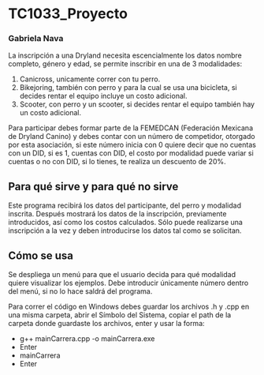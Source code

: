 # TC1033_Proyecto
### Gabriela Nava
La inscripción a una Dryland necesita escencialmente los datos nombre completo, género y edad, se permite inscribir en una de 3 modalidades:
1. Canicross, unicamente correr con tu perro.
2. Bikejoring, también con perro y para la cual se usa una bicicleta, si decides rentar el equipo incluye un costo adicional.
3. Scooter, con perro y un scooter, si decides rentar el equipo también hay un costo adicional.

Para participar debes formar parte de la FEMEDCAN (Federación Mexicana de Dryland Canino) y debes contar con un número de competidor, otorgado por esta asociación, si este número inicia con 0 quiere decir que no cuentas con un DID, si es 1, cuentas con DID, el costo por modalidad puede variar si cuentas o no con DID, si lo tienes, te realiza un descuento de 20%.

## Para qué sirve y para qué no sirve
Este programa recibirá los datos del participante, del perro y modalidad inscrita. Después mostrará los datos de la inscripción, previamente introducidos, así como los costos calculados. Sólo puede realizarse una inscripción a la vez y deben introducirse los datos tal como se solicitan.

## Cómo se usa
Se despliega un menú para que el usuario decida para qué modalidad quiere visualizar los ejemplos. Debe introducir únicamente número dentro del menú, si no lo hace saldrá del programa.

Para correr el código en Windows debes guardar los archivos .h y .cpp en una misma carpeta, abrir el Símbolo del Sistema, copiar el path de la carpeta donde guardaste los archivos, enter y usar la forma:
- g++ mainCarrera.cpp -o mainCarrera.exe
- Enter
- mainCarrera
- Enter
